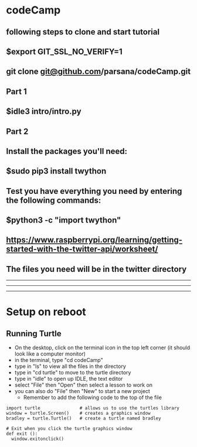 # codeCamp

## following steps to clone and start tutorial
## $export GIT_SSL_NO_VERIFY=1
## git clone git@github.com/parsana/codeCamp.git

## Part 1
## $idle3 intro/intro.py

## Part 2
## Install the packages you'll need:
## $sudo pip3 install twython
## Test you have everything you need by entering the following commands:
## $python3 -c "import twython"
## https://www.raspberrypi.org/learning/getting-started-with-the-twitter-api/worksheet/
## The files you need will be in the twitter directory

---------------------
---------------------
---------------------



# Setup on reboot

## Running Turtle
- On the desktop, click on the terminal icon in the top left corner (it should look like a computer monitor)
- in the terminal, type "cd codeCamp"
- type in "ls" to view all the files in the directory
- type in "cd turtle" to move to the turtle directory
- type in "idle" to open up IDLE, the text editor
- select "File" then "Open" then select a lesson to work on
- you can also do "File" then "New" to start a new project
	- Remember to add the following code to the top of the file
```
import turtle               # allows us to use the turtles library
window = turtle.Screen()    # creates a graphics window
bradley = turtle.Turtle()   # create a turtle named bradley
	
# Exit when you click the turtle graphics window
def exit ():
  window.exitonclick()
```




